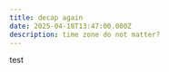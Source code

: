 ```yaml
---
title: decap again
date: 2025-04-18T13:47:00.000Z
description: time zone do not matter?
---
```

test
